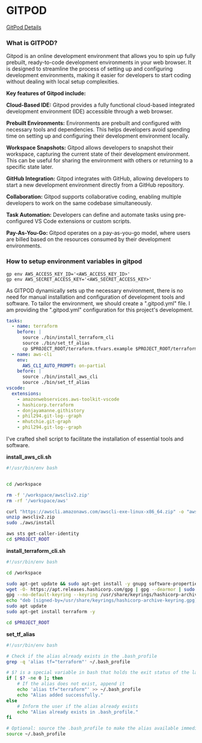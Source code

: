# GITPOD 

[GitPod Details](https://www.gitpod.io/)

### What is GITPOD? 

Gitpod is an online development environment that allows you to spin up fully prebuilt, ready-to-code development environments in your web browser. It is designed to streamline the process of setting up and configuring development environments, making it easier for developers to start coding without dealing with local setup complexities.

**Key features of Gitpod include:**

**Cloud-Based IDE:** Gitpod provides a fully functional cloud-based integrated development environment (IDE) accessible through a web browser.

**Prebuilt Environments:** Environments are prebuilt and configured with necessary tools and dependencies. This helps developers avoid spending time on setting up and configuring their development environment locally.

**Workspace Snapshots:** Gitpod allows developers to snapshot their workspace, capturing the current state of their development environment. This can be useful for sharing the environment with others or returning to a specific state later.

**GitHub Integration:** Gitpod integrates with GitHub, allowing developers to start a new development environment directly from a GitHub repository.

**Collaboration:** Gitpod supports collaborative coding, enabling multiple developers to work on the same codebase simultaneously.

**Task Automation:** Developers can define and automate tasks using pre-configured VS Code extensions or custom scripts.

**Pay-As-You-Go:** Gitpod operates on a pay-as-you-go model, where users are billed based on the resources consumed by their development environments.


### How to setup environment variables in gitpod

```
gp env AWS_ACCESS_KEY_ID='<AWS_ACCESS_KEY_ID>'
gp env AWS_SECRET_ACCESS_KEY='<AWS_SECRET_ACCESS_KEY>'

```
As GITPOD dynamically sets up the necessary environment, there is no need for manual installation and configuration of development tools and software. To tailor the environment, we should create a ".gitpod.yml" file. I am providing the ".gitpod.yml" configuration for this project's development.

```yaml
tasks:
  - name: terraform
    before: |
      source ./bin/install_terraform_cli
      source ./bin/set_tf_alias
      cp $PROJECT_ROOT/terraform.tfvars.example $PROJECT_ROOT/terraform.tfvars
  - name: aws-cli
    env:
      AWS_CLI_AUTO_PROMPT: on-partial
    before: |
      source ./bin/install_aws_cli
      source ./bin/set_tf_alias
vscode:
  extensions:
    - amazonwebservices.aws-toolkit-vscode
    - hashicorp.terraform
    - donjayamanne.githistory
    - phil294.git-log--graph
    - mhutchie.git-graph
    - phil294.git-log--graph
```


I've crafted shell script to facilitate the installation of essential tools and software.

**install_aws_cli.sh**

```bash
#!/usr/bin/env bash


cd /workspace

rm -f '/workspace/awscliv2.zip'
rm -rf '/workspace/aws'

curl "https://awscli.amazonaws.com/awscli-exe-linux-x86_64.zip" -o "awscliv2.zip"
unzip awscliv2.zip
sudo ./aws/install

aws sts get-caller-identity
cd $PROJECT_ROOT
```
**install_terraform_cli.sh**

```bash
#!/usr/bin/env bash

cd /workspace

sudo apt-get update && sudo apt-get install -y gnupg software-properties-common curl
wget -O- https://apt.releases.hashicorp.com/gpg | gpg --dearmor | sudo tee /usr/share/keyrings/hashicorp-archive-keyring.gpg
gpg --no-default-keyring --keyring /usr/share/keyrings/hashicorp-archive-keyring.gpg --fingerprint
echo "deb [signed-by=/usr/share/keyrings/hashicorp-archive-keyring.gpg] https://apt.releases.hashicorp.com $(lsb_release -cs) main" | sudo tee /etc/apt/sources.list.d/hashicorp.list
sudo apt update
sudo apt-get install terraform -y

cd $PROJECT_ROOT
```
**set_tf_alias**

```bash
#!/usr/bin/env bash

# Check if the alias already exists in the .bash_profile
grep -q 'alias tf="terraform"' ~/.bash_profile

# $? is a special variable in bash that holds the exit status of the last command executed
if [ $? -ne 0 ]; then
    # If the alias does not exist, append it
    echo 'alias tf="terraform"' >> ~/.bash_profile
    echo "Alias added successfully."
else
    # Inform the user if the alias already exists
    echo "Alias already exists in .bash_profile."
fi

# Optional: source the .bash_profile to make the alias available immediately
source ~/.bash_profile
```


